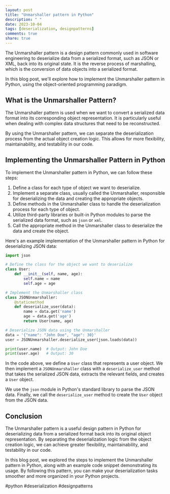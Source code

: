 ```yaml
---
layout: post
title: "Unmarshaller pattern in Python"
description: " "
date: 2023-10-04
tags: [deserialization, designpatterns]
comments: true
share: true
---
```


The Unmarshaller pattern is a design pattern commonly used in software engineering to deserialize data from a serialized format, such as JSON or XML, back into its original state. It is the reverse process of marshalling, which is the conversion of data objects into a serialized format.

In this blog post, we'll explore how to implement the Unmarshaller pattern in Python, using the object-oriented programming paradigm.

## What is the Unmarshaller Pattern?

The Unmarshaller pattern is used when we want to convert a serialized data format into its corresponding object representation. It is particularly useful when dealing with complex data structures that need to be reconstructed.

By using the Unmarshaller pattern, we can separate the deserialization process from the actual object creation logic. This allows for more flexibility, maintainability, and testability in our code.

## Implementing the Unmarshaller Pattern in Python

To implement the Unmarshaller pattern in Python, we can follow these steps:

1. Define a class for each type of object we want to deserialize.
2. Implement a separate class, usually called the Unmarshaller, responsible for deserializing the data and creating the appropriate objects.
3. Define methods in the Unmarshaller class to handle the deserialization process for each type of object.
4. Utilize third-party libraries or built-in Python modules to parse the serialized data format, such as `json` or `xml`.
5. Call the appropriate method in the Unmarshaller class to deserialize the data and create the object.

Here's an example implementation of the Unmarshaller pattern in Python for deserializing JSON data:

```python
import json

# Define the class for the object we want to deserialize
class User:
    def __init__(self, name, age):
        self.name = name
        self.age = age

# Implement the Unmarshaller class
class JSONUnmarshaller:
    @staticmethod
    def deserialize_user(data):
        name = data.get('name')
        age = data.get('age')
        return User(name, age)

# Deserialize JSON data using the Unmarshaller
data = '{"name": "John Doe", "age": 30}'
user = JSONUnmarshaller.deserialize_user(json.loads(data))

print(user.name)  # Output: John Doe
print(user.age)   # Output: 30
```

In the code above, we define a `User` class that represents a user object. We then implement a `JSONUnmarshaller` class with a `deserialize_user` method that takes the serialized JSON data, extracts the relevant fields, and creates a `User` object.

We use the `json` module in Python's standard library to parse the JSON data. Finally, we call the `deserialize_user` method to create the `User` object from the JSON data.

## Conclusion

The Unmarshaller pattern is a useful design pattern in Python for deserializing data from a serialized format back into its original object representation. By separating the deserialization logic from the object creation logic, we can achieve greater flexibility, maintainability, and testability in our code.

In this blog post, we explored the steps to implement the Unmarshaller pattern in Python, along with an example code snippet demonstrating its usage. By following this pattern, you can make your deserialization tasks smoother and more organized in your Python projects.

#python #deserialization #designpatterns